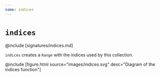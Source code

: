 ```yaml
---
name: indices
---
```


# `indices`

@include [signatures/indices.md]

`indices` creates a `Range` with the indices used by this collection.

@include [figure.html source="images/indices.svg" desc="Diagram of the indices function"]
